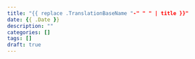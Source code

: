 ```yaml
---
title: "{{ replace .TranslationBaseName "-" " " | title }}"
date: {{ .Date }}
description: ""
categories: []
tags: []
draft: true
---
```

